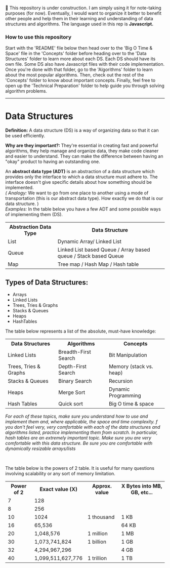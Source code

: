 🚧 This repository is under construction. I am simply using it for note-taking purposes (for now). Eventually, I would want to organize it better to benefit other people and help them in their learning and understanding of data structures and algorithms. The language used in this rep is <b>Javascript.</b>

<h3>How to use this repository</h3>
<p>Start with the 'README' file below then head over to the 'Big O Time & Space' file in the 'Concepts' folder before heading over to the 'Data Structures' folder to learn more about each DS. Each DS should have its own file. Some DS also have Javascript files with their code implementation. Once you're done with that folder, go to the 'Algorithms' folder to learn about the most popular algorithms. Then, check out the rest of the 'Concepts' folder to know about important concepts. Finally, feel free to open up the 'Technical Preparation' folder to help guide you through solving algorithm problems.</p>

---

<h1>Data Structures</h1>
<p><b>Definition:</b> A data structure (DS) is a way of organizing data so that it can be used efficiently.</p>
<p><b>Why are they important?: </b>They're essential in creating fast and powerful algorithms, they help manage and organize data, they make code cleaner and easier to understand. They can make the difference between having an "okay" product to having an outstanding one.</p>
<p>An <b>abstract data type (ADT)</b> is an abstraction of a data structure which provides only the interface to which a data structure must adhere to. The interface doesn't give specific details about how something should be implemented.<em> </br> ( Analogy: </em> We want to go from one place to another using a mode of transportation (this is our abstract data type). How exactly we do that is our data structure. ) </br> <em>Examples: </em> In the table below you have a few ADT and some possible ways of implementing them (DS).</p>
<table align="center">
  <tr>
    <th>Abstraction Data Type</th>
    <th>Data Structure</th>
  </tr>
  <tr>
    <td>List</td>
    <td>Dynamic Array/ Linked List</td>
  </tr>
  <tr>
    <td>Queue</td>
    <td>Linked List based Queue / Array based queue / Stack based Queue</td>
  </tr>
  <tr>
    <td>Map</td>
    <td>Tree map / Hash Map / Hash table</td>
  </tr>
</table>

<h2>Types of Data Structures:</h2>
<ul>
    <li>Arrays</li>
    <li>Linked Lists</li>
    <li>Trees, Tries & Graphs</li>
    <li>Stacks & Queues</li>
    <li>Heaps</li>
    <li>HashTables</li>
</ul>

The table below represents a list of the absolute, must-have knowledge:
<table align="center">
  <tr>
    <th>Data Structures</th>
    <th>Algorithms</th>
    <th>Concepts</th>
  </tr>
  <tr>
    <td>Linked Lists</td>
    <td>Breadth-First Search</td>
    <td>Bit Manipulation</td>
  </tr>
    <tr>
    <td>Trees, Tries & Graphs</td>
    <td>Depth-First Search</td>
    <td>Memory (stack vs. heap)</td>
  </tr>
    <tr>
    <td>Stacks & Queues</td>
    <td>Binary Search</td>
    <td>Recursion</td>
  </tr>
    <tr>
    <td>Heaps</td>
    <td>Merge Sort</td>
    <td>Dynamic Programming</td>
  </tr>
    <tr>
    <td>Hash Tables</td>
    <td>Quick sort</td>
    <td>Big O time & space</td>
  </tr>
</table>
<p><i>For each of these topics, make sure you understand how to use and implement them and, where applicable, the space and time complexity. f you don't feel very, very comfortable with each of the data structures and algorithms listed, practice implementing them from scratch. In particular, hash tables are an extremely important topic. Make sure you are very comfortable with this data structure. Be sure you are comfortable with dynamically resizable arrays/lists</i><p> </br>

The table below is the powers of 2 table. It is useful for many questions involving scalability or any sort of memory limitation.
<table align="center">
  <tr>
    <th>Power of 2</th>
    <th>Exact value (X)</th>
    <th>Approx. value</th>
    <th>X Bytes into MB, GB, etc...</th>
  </tr>
  <tr>
    <td>7</td>
    <td>128</td>
    <td></td>
    <td></td>
  </tr>
  <tr>
    <td>8</td>
    <td>256</td>
    <td></td>
    <td></td>
  </tr>
    <tr>
    <td>10</td>
    <td>1024</td>
    <td>1 thousand</td>
    <td>1 KB</td>
  </tr>
  <tr>
    <td>16</td>
    <td>65,536</td>
    <td></td>
    <td>64 KB</td>
  </tr>
  <tr>
    <td>20</td>
    <td>1,048,576</td>
    <td>1 million</td>
    <td>1 MB</td>
  </tr>
  <tr>
    <td>30</td>
    <td>1,073,741,824</td>
    <td>1 billion</td>
    <td>1 GB</td>
  </tr>
  <tr>
    <td>32</td>
    <td>4,294,967,296</td>
    <td></td>
    <td>4 GB</td>
  </tr>
  <tr>
    <td>40</td>
    <td>1,099,511,627,776</td>
    <td>1 trillion</td>
    <td>1 TB</td>
  </tr>
</table>
  
  
